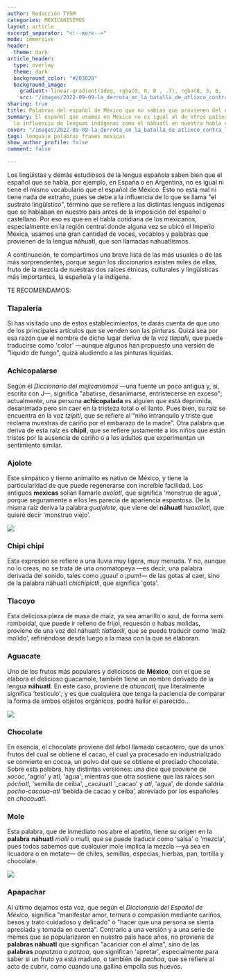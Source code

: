 ```yaml
---
author: Redacción TYSM
categories: MEXICANISIMOS
layout: article
excerpt_separator: "<!--more-->"
mode: immersive
header:
  theme: dark
article_header:
  type: overlay
  theme: dark
  background_color: "#203028"
  background_image:
    gradient: linear-gradient(1deg, rgba(0, 0, 0 , .7), rgba(8, 3, 8, .9))
    src: "/images/2022-09-09-la_derrota_en_la_batalla_de_atlixco_contra_los_huejotzingas-_en_el_folio_168v.png"
sharing: true
title: Palabras del español de México que no sabías que provienen del náhuatl
summary: El español que usamos en México no es igual al de otros países, debido a
  la influencia de lenguas indígenas como el náhuatl en nuestra habla cotidiana…
cover: "/images/2022-09-09-la_derrota_en_la_batalla_de_atlixco_contra_los_huejotzingas-_en_el_folio_168v.png"
tags: lenguaje palabras frases mexicas
show_author_profile: false
comment: false

---
```

Los lingüistas y demás estudiosos de la lengua española saben bien que el español que se habla, por ejemplo, en España o en Argentina, no es igual ni tiene el mismo vocabulario que el español de México. Esto no está mal ni tiene nada de extraño, pues se debe a la influencia de lo que se llama "el sustrato lingüístico", término que se refiere a las distintas lenguas indígenas que se hablaban en nuestro país antes de la imposición del español o castellano. Por eso es que en el habla cotidiana de los mexicanos, especialmente en la región central donde alguna vez se ubicó el Imperio Mexica, usamos una gran cantidad de voces, vocablos y palabras que provienen de la lengua náhuatl, que son llamadas nahuatlismos.

A continuación, te compartimos una breve lista de las más usuales o de las más sorprendentes, porque según los diccionarios existen miles de ellas, fruto de la mezcla de nuestras dos raíces étnicas, culturales y lingüísticas más importantes, la española y la indígena.

TE RECOMENDAMOS:

### Tlapalería

Si has visitado uno de estos establecimientos, te darás cuenta de que uno de los principales artículos que se venden son las pinturas. Quizá sea por esa razón que el nombre de dicho lugar deriva de la voz _tlapalli_, que puede traducirse como 'color' —aunque algunos han propuesto una versión de "líquido de fuego", quizá aludiendo a las pinturas líquidas.

### Achicopalarse

Según el _Diccionario del mejicanismos_ —una fuente un poco antigua y, sí, escrita con J—, significa "abatirse, desanimarse, entristecerse en exceso"; actualmente, una persona **achicopalada** es alguien que está deprimida, desanimada pero sin caer en la tristeza total o el llanto. Pues bien, su raíz se encuentra en la voz _tzípitl_, que se refiere al "niño intranquilo y triste que reclama muestras de cariño por el embarazo de la madre". Otra palabra que deriva de esta raíz es **chípil**, que se refiere justamente a los niños que están tristes por la ausencia de cariño o a los adultos que experimentan un sentimiento similar.

### Ajolote

Este simpático y tierno animalito es nativo de México, y tiene la particularidad de que puede regenerarse con increíble facilidad. Los antiguos **mexicas** solían llamarle _axólotl_, que significa 'monstruo de agua', porque seguramente a ellos les parecía de apariencia espantosa. De la misma raíz deriva la palabra _guajolote_, que viene del **náhuatl** _huaxólotl_, que quiere decir 'monstruo viejo'.

![](https://upload.wikimedia.org/wikipedia/commons/thumb/1/1e/Ambystoma_mexicanum_%286337857516%29.jpg/1024px-Ambystoma_mexicanum_%286337857516%29.jpg)

### Chipi chipi

Esta expresión se refiere a una lluvia muy ligera, muy menuda. Y no, aunque no lo creas, no se trata de una onomatopeya —es decir, una palabra derivada del sonido, tales como ¡guau! o ¡pum!— de las gotas al caer, sino de la palabra náhuatl _chichipictli_, que significa 'gota'. 

### Tlacoyo

Esta deliciosa pieza de masa de maíz, ya sea amarillo o azul, de forma semi romboidal, que puede ir relleno de frijol, requesón o habas molidas, proviene de una voz del náhuatl: _tlatlaolli_, que se puede traducir como 'maíz molido', refiriéndose desde luego a la masa con la que se elaboran.

### Aguacate

Uno de los frutos más populares y deliciosos de **México**, con el que se elabora el delicioso guacamole, también tiene un nombre derivado de la lengua **náhuatl**. En este caso, proviene de _ahuacatl_, que literalmente significa 'testículo'; y es que cualquiera que tenga la paciencia de comparar la forma de ambos objetos orgánicos, podrá hallar el parecido…

![](https://upload.wikimedia.org/wikipedia/commons/thumb/5/52/El_aguacate_Hass.jpg/1024px-El_aguacate_Hass.jpg)

### Chocolate

En esencia, el chocolate proviene del árbol llamado cacaotero, que da unos frutos del cual se obtiene el cacao, el cual ya procesado en industrializado se convierte en cocoa, un polvo del que se obtiene el preciado chocolate. Sobre esta palabra, hay distintas versiones: una dice que proviene de _xococ_, 'agrio' y atl, 'agua'; mientras que otra sostiene que las raíces son _póchotl_, 'semilla de ceiba', _cacáuatl '_cacao' y _atl_, 'agua', de donde saldría _pocho-cacaua-atl_ ‘bebida de cacao y ceiba’, abreviado por los españoles en _chocauatl._

### Mole

Esta palabra, que de inmediato nos abre el apetito, tiene su origen en la **palabra** **náhuatl** _molli_ o _mulli_, que se puede traducir como 'salsa' o 'mezcla', pues todos sabemos que cualquier mole implica la mezcla —ya sea en licuadora o en metate— de chiles, semillas, especias, hierbas, pan, tortilla y chocolate.

![](https://upload.wikimedia.org/wikipedia/commons/thumb/4/4b/Comida_en_la_Feria_del_Mole_2014_10.JPG/1024px-Comida_en_la_Feria_del_Mole_2014_10.JPG)

### Apapachar

Al último dejamos esta voz, que según el _Diccionario del Español de México_, significa "manifestar amor, ternura o compasión mediante cariños, besos y trato cuidadoso y delicado" o "hacer que una persona se sienta apreciada y tomada en cuenta". Contrario a una versión y a una serie de memes que se popularizaron en nuestro país hace años, no proviene de **palabras** **náhuatl** que significan "acariciar con el alma", sino de las **palabras** _papatzoa_ o _patzoa_, que significan 'apretar', especialmente para saber si un fruto ya está maduro, o también de _pachoa_, que se refiere al acto de cubrir, como cuando una gallina empolla sus huevos.